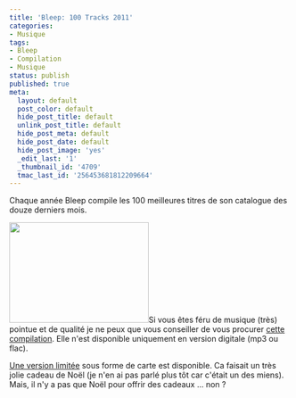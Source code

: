 ```yaml
---
title: 'Bleep: 100 Tracks 2011'
categories:
- Musique
tags:
- Bleep
- Compilation
- Musique
status: publish
published: true
meta:
  layout: default
  post_color: default
  hide_post_title: default
  unlink_post_title: default
  hide_post_meta: default
  hide_post_date: default
  hide_post_image: 'yes'
  _edit_last: '1'
  _thumbnail_id: '4709'
  tmac_last_id: '256453681812209664'
---
```

Chaque année Bleep compile les 100 meilleures titres de son catalogue des douze derniers mois.<!--more-->

<a href="https://dlgjp9x71cipk.cloudfront.net/2011/12/100trackpackage1.jpg"><img class="alignright size-medium wp-image-4709" title="100trackpackage1" src="https://dlgjp9x71cipk.cloudfront.net/2011/12/100trackpackage1-250x180.jpg" alt="" width="250" height="180" /></a>Si vous êtes féru de musique (très) pointue et de qualité je ne peux que vous conseiller de vous procurer <a title="Acheter la comilation sur le site de Bleep" href="https://bleep.com/index.php?page=dynamic&amp;module=100tracks2011">cette compilation</a>. Elle n'est disponible uniquement en version digitale (mp3 ou flac).

<a title="La version limité de la compilation sur le site de Bleep" href="https://bleep.com/index.php?page=dynamic&amp;module=100tracks2011_giftcard">Une version limitée</a> sous forme de carte est disponible. Ca faisait un très jolie cadeau de Noël (je n'en ai pas parlé plus tôt car c'était un des miens). Mais, il n'y a pas que Noël pour offrir des cadeaux ... non ?
